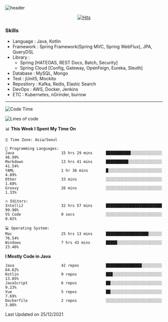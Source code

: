 <!-- Github Profile Readme로 프로필 꾸미기 : https://zzsza.github.io/development/2020/07/10/make-github-profile-readme/ -->

<!-- github theme -->
  <!-- 
    ![header](https://capsule-render.vercel.app/api?type=slice&color=e0f0e3&height=150&section=header&text=beasy&fontSize=45)
  -->
  ![header](https://capsule-render.vercel.app/api?type=soft&color=e0f0e3&height=150&section=header&text=Choi-YongSeok&fontSize=55&animation=twinkling)


<!-- hits count : https://hits.seeyoufarm.com/ -->
<div align=center>
    
  [![Hits](https://hits.seeyoufarm.com/api/count/incr/badge.svg?url=https%3A%2F%2Fgithub.com%2Fchoi-ys&count_bg=%2379C83D&title_bg=%23555555&icon=&icon_color=%23E7E7E7&title=hits&edge_flat=false)](https://hits.seeyoufarm.com)

</div>


<!-- Committed Top Lang -->
<div align=center>
</div>


### Skills
 - Language : Java, Kotlin
 - Framework : Spring Framework(Spring MVC, Spring WebFlux), JPA, QueryDSL
 - Library : 
   - Spring [HATEOAS, REST Docs, Batch, Security]
   - Spring Cloud [Config, Gateway, OpenFeign, Eureka, Sleuth]
 - Database : MySQL, Mongo
 - Test : jUnit5, Mockito
 - Repository : Kafka, Redis, Elastic Search
 - DevOps : AWS, Docker, Jenkins
 - ETC : Kubernetes, nGrinder, burrow

---

<!--START_SECTION:waka-->
![Code Time](http://img.shields.io/badge/Code%20Time-1%2C803%20hrs%2043%20mins-blue)

![Lines of code](https://img.shields.io/badge/From%20Hello%20World%20I%27ve%20Written-258%20Thousand%20lines%20of%20code-blue)

📊 **This Week I Spent My Time On** 

```text
⌚︎ Time Zone: Asia/Seoul

💬 Programming Languages: 
Java                     15 hrs 29 mins      ███████████░░░░░░░░░░░░░░   46.99% 
Markdown                 13 hrs 41 mins      ██████████░░░░░░░░░░░░░░░   41.54% 
YAML                     1 hr 36 mins        █░░░░░░░░░░░░░░░░░░░░░░░░   4.89% 
Other                    33 mins             ░░░░░░░░░░░░░░░░░░░░░░░░░   1.68% 
Groovy                   26 mins             ░░░░░░░░░░░░░░░░░░░░░░░░░   1.33%

🔥 Editors: 
IntelliJ                 32 hrs 57 mins      █████████████████████████   99.98% 
VS Code                  0 secs              ░░░░░░░░░░░░░░░░░░░░░░░░░   0.02%

💻 Operating System: 
Mac                      25 hrs 13 mins      ███████████████████░░░░░░   76.54% 
Windows                  7 hrs 43 mins       █████░░░░░░░░░░░░░░░░░░░░   23.46%

```

**I Mostly Code in Java** 

```text
Java                     42 repos            ████████████████░░░░░░░░░   64.62% 
Kotlin                   9 repos             ███░░░░░░░░░░░░░░░░░░░░░░   13.85% 
JavaScript               6 repos             ██░░░░░░░░░░░░░░░░░░░░░░░   9.23% 
Vue                      5 repos             ██░░░░░░░░░░░░░░░░░░░░░░░   7.69% 
Dockerfile               2 repos             ░░░░░░░░░░░░░░░░░░░░░░░░░   3.08%

```



 Last Updated on 25/12/2021
<!--END_SECTION:waka-->

<!-- 
![footer](https://capsule-render.vercel.app/api?section=footer&type=slice&color=e0f0e3)
-->

